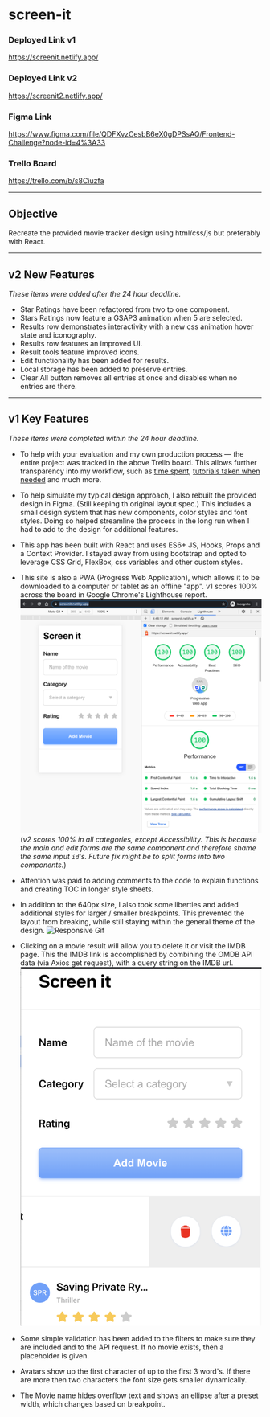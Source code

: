 # screen-it



### Deployed Link v1
https://screenit.netlify.app/

### Deployed Link v2
https://screenit2.netlify.app/

### Figma Link
https://www.figma.com/file/QDFXvzCesbB6eX0gDPSsAQ/Frontend-Challenge?node-id=4%3A33

### Trello Board
https://trello.com/b/s8Ciuzfa


---


## Objective 

Recreate the provided movie tracker design using html/css/js but preferably with React.  


---


## v2 New Features 
*These items were added after the 24 hour deadline.* 

* Star Ratings have been refactored from two to one component. 
* Stars Ratings now feature a GSAP3 animation when 5 are selected. 
* Results row demonstrates interactivity with a new css animation hover state and iconography.
* Results row features an improved UI.
* Result tools feature improved icons.
* Edit functionality has been added for results.
* Local storage has been added to preserve entries. 
* Clear All button removes all entries at once and disables when no entries are there. 


---

## v1 Key Features 

*These items were completed within the 24 hour deadline.* 

* To help with your evaluation and my own production process — the entire project was tracked in the above Trello board. This allows further transparency into my workflow, such as [time spent](https://trello.com/c/te2ZPyp6), [tutorials taken when needed](https://trello.com/c/ZQ6hs0bG) and much more. 

* To help simulate my typical design approach, I also rebuilt the provided design in Figma. (Still keeping th original layout spec.) This includes a small design system that has new components, color styles and font styles. Doing so helped streamline the process in the long run when I had to add to the design for additional features. 

* This app has been built with React and uses ES6+ JS, Hooks, Props and a Context Provider. I stayed away from using bootstrap and opted to leverage CSS Grid, FlexBox, css variables and other custom styles.

* This site is also a PWA (Progress Web Application), which allows it to be downloaded to a computer or tablet as an offline "app". v1 scores 100% across the board in Google Chrome's Lighthouse report. 
![lighthouse report](./readme-assets/lighthouse-report.png) (*v2 scores 100% in all categories, except Accessibility. This is because the main and edit forms are the same component and therefore shame the same input `id`'s. Future fix might be to split forms into two components.*)

* Attention was paid to adding comments to the code to explain functions and creating TOC in longer style sheets.

* In addition to the 640px size, I also took some liberties and added  additional styles for larger / smaller breakpoints. This prevented the layout from breaking, while still staying within the general theme of the design. 
![Responsive Gif](./readme-assets/responsive.gif)  


* Clicking on a movie result will allow you to delete it or visit the IMDB page. This the IMDB link is accomplished by combining the OMDB API data (via Axios get request), with a query string on the IMDB url. 
![Tools Gif](./readme-assets/tools.png)  


* Some simple validation has been added to the filters to make sure they are included and to the API request. If no movie exists, then a placeholder is given.

* Avatars show up the first character of up to the first 3 word's. If there are more then two characters the font size gets smaller dynamically. 

* The Movie name hides overflow text and shows an ellipse after a preset width, which changes based on breakpoint.



